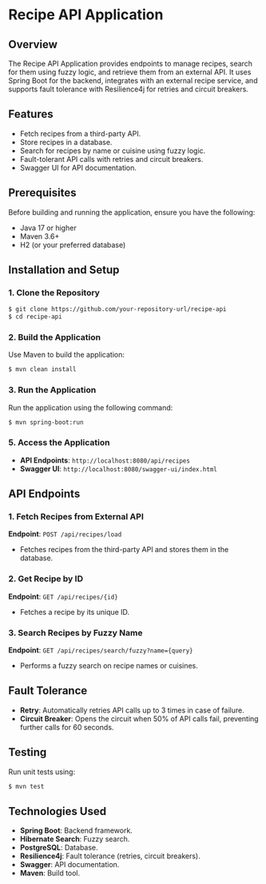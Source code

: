 # Recipe API Application

## Overview
The Recipe API Application provides endpoints to manage recipes, search for them using fuzzy logic, and retrieve them from an external API. It uses Spring Boot for the backend, integrates with an external recipe service, and supports fault tolerance with Resilience4j for retries and circuit breakers.

## Features
- Fetch recipes from a third-party API.
- Store recipes in a database.
- Search for recipes by name or cuisine using fuzzy logic.
- Fault-tolerant API calls with retries and circuit breakers.
- Swagger UI for API documentation.

## Prerequisites

Before building and running the application, ensure you have the following:

- Java 17 or higher
- Maven 3.6+
- H2 (or your preferred database)

## Installation and Setup

### 1. Clone the Repository
```bash
$ git clone https://github.com/your-repository-url/recipe-api
$ cd recipe-api
```


### 2. Build the Application
Use Maven to build the application:
```bash
$ mvn clean install
```

### 3. Run the Application
Run the application using the following command:
```bash
$ mvn spring-boot:run
```

### 5. Access the Application
- **API Endpoints**: `http://localhost:8080/api/recipes`
- **Swagger UI**: `http://localhost:8080/swagger-ui/index.html`

## API Endpoints

### 1. Fetch Recipes from External API
**Endpoint**: `POST /api/recipes/load`
- Fetches recipes from the third-party API and stores them in the database.

### 2. Get Recipe by ID
**Endpoint**: `GET /api/recipes/{id}`
- Fetches a recipe by its unique ID.

### 3. Search Recipes by Fuzzy Name
**Endpoint**: `GET /api/recipes/search/fuzzy?name={query}`
- Performs a fuzzy search on recipe names or cuisines.

## Fault Tolerance
- **Retry**: Automatically retries API calls up to 3 times in case of failure.
- **Circuit Breaker**: Opens the circuit when 50% of API calls fail, preventing further calls for 60 seconds.

## Testing
Run unit tests using:
```bash
$ mvn test
```

## Technologies Used
- **Spring Boot**: Backend framework.
- **Hibernate Search**: Fuzzy search.
- **PostgreSQL**: Database.
- **Resilience4j**: Fault tolerance (retries, circuit breakers).
- **Swagger**: API documentation.
- **Maven**: Build tool.
